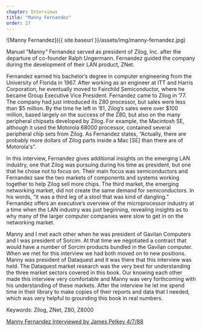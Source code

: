 ```yaml
---
chapter: Interviews
title: "Manny Fernandez"
order: 27
---
```


![Manny Fernandez]({{ site.baseurl }}/assets/img/manny-fernandez.jpg)

Manuel “Manny” Fernandez served as president of Zilog, Inc. after the departure of co-founder Ralph Ungermann. Fernandez guided the company during the development of their LAN product, ZNet.

Fernandez earned his bachelor’s degree in computer engineering from the University of Florida in 1967. After working as an engineer at ITT and Harris Corporation, he eventually moved to Fairchild Semiconductor, where he became Group Executive Vice President. Fernandez came to Zilog in ’77. The company had just introduced its Z80 processor, but sales were less than $5 million. By the time he left in ’81, Zilog’s sales were over $100 million, based largely on the success of the Z80, but also on the many peripheral chipsets developed by Zilog. For example, the Macintosh SE, although it used the Motorola 68000 processor, contained several peripheral chip sets from Zilog. As Fernandez states, “Actually, there are probably more dollars of Zilog parts inside a Mac [SE] than there are of Motorola's”.

In this interview, Fernandez gives additional insights on the emerging LAN industry, one that Zilog was pursuing during his time as president, but one that he chose not to focus on. Their main focus was semiconductors and Fernandez saw the two markets of components and systems working together to help Zilog sell more chips. The third market, the emerging networking market, did not create the same demand for semiconductors. In his words, “it was a third leg of a stool that was kind of dangling.” Fernandez offers an executive’s overview of the microprocessor industry at a time when the LAN industry was just beginning, revealing insights as to why many of the larger computer companies were slow to get in on the networking market.

Manny and I met each other when he was president of Gavilan Computers and I was president of Sorcim. At that time we negotiated a contract that would have a number of Sorcim products bundled in the Gavilan computer. When we met for this interview we had both moved on to new positions. Manny was president of Dataquest and it was there that this interview was held. The Dataquest market research was the very best for understanding the three market sectors covered in this book. Our knowing each other made this interview very comfortable and Manny was very forthcoming with his understanding of these markets. After the interview he let me spend time in their library to make copies of their reports and data that I needed, which was very helpful to grounding this book in real numbers.

Keywords: Zilog, ZNet, Z80, Z8000

[Manny Fernandez Interviewed by James Pelkey 4/7/88](https://archive.computerhistory.org/resources/access/text/2018/03/102740308-05-01-acc.pdf)
